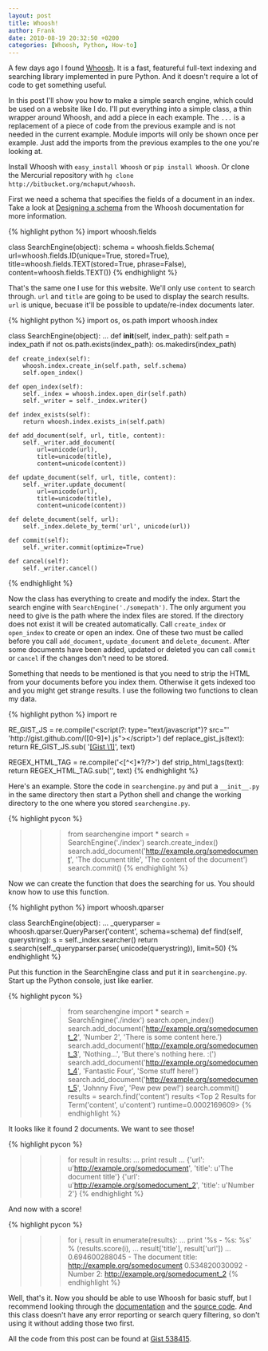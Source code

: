 ```yaml
---
layout: post
title: Whoosh!
author: Frank
date: 2010-08-19 20:32:50 +0200
categories: [Whoosh, Python, How-to]
---
```


A few days ago I found [Whoosh][1]. It is a fast, featureful full-text indexing
and searching library implemented in pure Python. And it doesn't require a lot
of code to get something useful.

In this post I'll show you how to make a simple search engine, which could be
used on a website like I do. I'll put everything into a simple class, a thin
wrapper around Whoosh, and add a piece in each example. The `...` is a
replacement of a piece of code from the previous example and is not needed in
the current example. Module imports will only be shown once per example. Just
add the imports from the previous examples to the one you're looking at.

Install Whoosh with `easy_install Whoosh` or `pip install Whoosh`. Or clone the
Mercurial repository with `hg clone http://bitbucket.org/mchaput/whoosh`.

First we need a schema that specifies the fields of a document in an index.
Take a look at [Designing a schema][3] from the Whoosh documentation for more
information.

{% highlight python %}
import whoosh.fields

class SearchEngine(object):
    schema = whoosh.fields.Schema(
        url=whoosh.fields.ID(unique=True, stored=True),
        title=whoosh.fields.TEXT(stored=True, phrase=False),
        content=whoosh.fields.TEXT())
{% endhighlight %}

That's the same one I use for this website. We'll only use `content` to search
through. `url` and `title` are going to be used to display the search results.
`url` is unique, becuase it'll be possible to update/re-index documents later.

{% highlight python %}
import os, os.path
import whoosh.index

class SearchEngine(object):
    ...
    def __init__(self, index_path):
        self.path = index_path
        if not os.path.exists(index_path):
            os.makedirs(index_path)

    def create_index(self):
        whoosh.index.create_in(self.path, self.schema)
        self.open_index()

    def open_index(self):
        self._index = whoosh.index.open_dir(self.path)
        self._writer = self._index.writer()

    def index_exists(self):
        return whoosh.index.exists_in(self.path)

    def add_document(self, url, title, content):
        self._writer.add_document(
            url=unicode(url),
            title=unicode(title),
            content=unicode(content))

    def update_document(self, url, title, content):
        self._writer.update_document(
            url=unicode(url),
            title=unicode(title),
            content=unicode(content))

    def delete_document(self, url):
        self._index.delete_by_term('url', unicode(url))

    def commit(self):
        self._writer.commit(optimize=True)

    def cancel(self):
        self._writer.cancel()
{% endhighlight %}

Now the class has everything to create and modify the index. Start the search
engine with `SearchEngine('./somepath')`. The only argument you need to give is
the path where the index files are stored. If the directory does not exist it
will be created automatically. Call `create_index` or `open_index` to create or
open an index. One of these two must be called before you call `add_document`,
`update_document` and `delete_document`. After some documents have been added,
updated or deleted you can call `commit` or `cancel` if the changes don't need
to be stored.

Something that needs to be mentioned is that you need to strip the HTML from
your documents before you index them. Otherwise it gets indexed too and
you might get strange results. I use the following two functions to clean my
data.

{% highlight python %}
import re

RE_GIST_JS = re.compile('<script(?: type="text\/javascript")? src="'
    'http:\/\/gist.github.com\/([0-9]+)\.js"><\/script>')
def replace_gist_js(text):
    return RE_GIST_JS.sub(
        '<a href="http://gist.github.com/\1">[Gist \1]</a>', text)

REGEX_HTML_TAG = re.compile('<[^<]*?/?>')
def strip_html_tags(text):
    return REGEX_HTML_TAG.sub('', text)
{% endhighlight %}

Here's an example. Store the code in `searchengine.py` and put a `__init__.py`
in the same directory then start a Python shell and change the working directory
to the one where you stored `searchengine.py`.

{% highlight pycon %}
>>> from searchengine import *
>>> search = SearchEngine('./index')
>>> search.create_index()
>>> search.add_document('http://example.org/somedocument',
    'The document title', 'The content of the document')
>>> search.commit()
{% endhighlight %}

Now we can create the function that does the searching for us. You should know
how to use this function.

{% highlight python %}
import whoosh.qparser

class SearchEngine(object):
    ...
    _queryparser = whoosh.qparser.QueryParser('content', schema=schema)
    def find(self, querystring):
        s = self._index.searcher()
        return s.search(self._queryparser.parse(
            unicode(querystring)), limit=50)
{% endhighlight %}

Put this function in the SearchEngine class and put it in `searchengine.py`.
Start up the Python console, just like earlier.

{% highlight pycon %}
>>> from searchengine import *
>>> search = SearchEngine('./index')
>>> search.open_index()
>>> search.add_document('http://example.org/somedocument_2',
    'Number 2', 'There is some content here.')
>>> search.add_document('http://example.org/somedocument_3',
    'Nothing...', 'But there\'s nothing here. :(')
>>> search.add_document('http://example.org/somedocument_4',
    'Fantastic Four', 'Some stuff here!')
>>> search.add_document('http://example.org/somedocument_5',
    'Johnny Five', 'Pew pew pew!')
>>> search.commit()
>>> results = search.find('content')
>>> results
<Top 2 Results for Term('content', u'content') runtime=0.0002169609>
{% endhighlight %}

It looks like it found 2 documents. We want to see those!

{% highlight pycon %}
>>> for result in results:
...     print result
...
{'url': u'http://example.org/somedocument',
    'title': u'The document title'}
{'url': u'http://example.org/somedocument_2',
    'title': u'Number 2'}
{% endhighlight %}

And now with a score!

{% highlight pycon %}
>>> for i, result in enumerate(results):
...     print '%s - %s: %s' % (results.score(i),
...         result['title'], result['url'])
...
0.694600288045 - The document title: http://example.org/somedocument
0.534820030092 - Number 2: http://example.org/somedocument_2
{% endhighlight %}

Well, that's it. Now you should be able to use Whoosh for basic stuff, but I
recommend looking through the [documentation][4] and the [source code][5].
And this class doesn't have any error reporting or search query filtering, so
don't using it without adding those two first.

All the code from this post can be found at [Gist 538415][6].


 [1]: http://bitbucket.org/mchaput/whoosh/wiki/Home
 [3]: http://packages.python.org/Whoosh/schema.html
 [4]: http://packages.python.org/Whoosh/
 [5]: http://bitbucket.org/mchaput/whoosh/src/tip/src/whoosh/
 [6]: http://gist.github.com/538415
